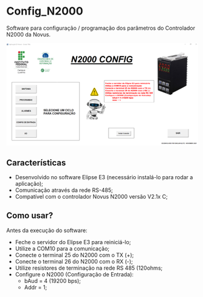 # Config_N2000

Software para configuração / programação dos parâmetros do Controlador N2000 da Novus.

![Config_N2000](./n2000_config.PNG)

## Características

- Desenvolvido no software Elipse E3 (necessário instalá-lo para rodar a aplicação);
- Comunicação através da rede RS-485;
- Compatível com o controlador Novus N2000 versão V2.1x C;

## Como usar?

Antes da execução do software:
- Feche o servidor do Elipse E3 para reiniciá-lo;
- Utilize a COM10 para a comunicação;
- Conecte o terminal 25 do N2000 com o TX (+);
- Conecte o terminal 26 do N2000 com o RX (-);
- Utilize resistores de terminação na rede RS 485 (120ohms;
- Configure o N2000 (Configuração de Entrada):
  - bAud = 4 (19200 bps);
  - Addr = 1;
